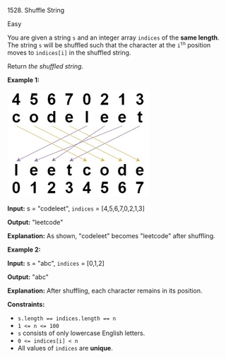 1528\. Shuffle String

Easy

You are given a string `s` and an integer array `indices` of the **same length**. The string `s` will be shuffled such that the character at the <code>i<sup>th</sup></code> position moves to `indices[i]` in the shuffled string.

Return _the shuffled string_.

**Example 1:**

![](q1.jpg)

**Input:** s = "codeleet", `indices` = [4,5,6,7,0,2,1,3]

**Output:** "leetcode"

**Explanation:** As shown, "codeleet" becomes "leetcode" after shuffling.

**Example 2:**

**Input:** s = "abc", `indices` = [0,1,2]

**Output:** "abc"

**Explanation:** After shuffling, each character remains in its position.

**Constraints:**

*   `s.length == indices.length == n`
*   `1 <= n <= 100`
*   `s` consists of only lowercase English letters.
*   `0 <= indices[i] < n`
*   All values of `indices` are **unique**.